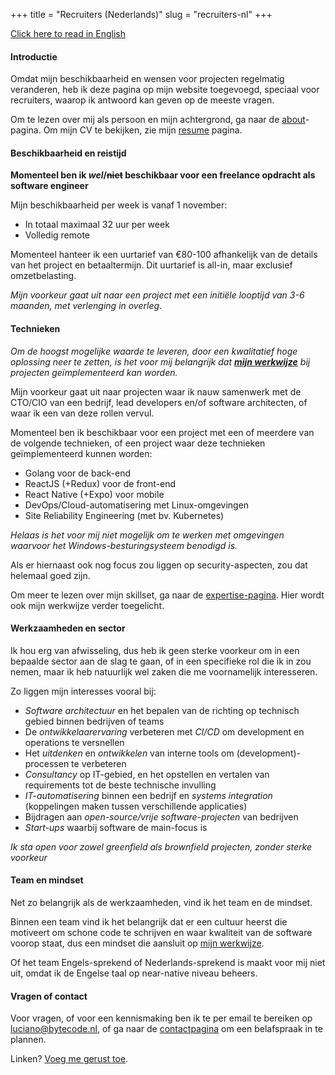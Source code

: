 +++
title = "Recruiters (Nederlands)"
slug = "recruiters-nl"
+++

[Click here to read in English](/recruiters)

#### Introductie

Omdat mijn beschikbaarheid en wensen voor projecten regelmatig veranderen, heb ik deze pagina op mijn website toegevoegd, speciaal voor recruiters, waarop ik antwoord kan geven op de meeste vragen.

Om te lezen over mij als persoon en mijn achtergrond, ga naar de [about](/about)-pagina. Om mijn CV te bekijken, zie mijn [resume](/resume) pagina.

#### Beschikbaarheid en reistijd

**Momenteel ben ik _wel_/~~niet~~ beschikbaar voor een freelance opdracht als software engineer**

Mijn beschikbaarheid per week is vanaf 1 november:

* In totaal maximaal 32 uur per week
* Volledig remote

Momenteel hanteer ik een uurtarief van €80-100 afhankelijk van de details van het project en betaaltermijn. Dit uurtarief is all-in, maar exclusief omzetbelasting.

_Mijn voorkeur gaat uit naar een project met een initiële looptijd van 3-6 maanden, met verlenging in overleg_.

#### Technieken

*Om de hoogst mogelijke waarde te leveren, door een kwalitatief hoge oplossing neer te zetten, is het voor mij belangrijk dat [<b>mijn werkwijze</b>](/expertise#werkwijze) bij projecten geïmplementeerd kan worden.*

Mijn voorkeur gaat uit naar projecten waar ik nauw samenwerk met de CTO/CIO van een bedrijf, lead developers en/of software architecten, of waar ik een van deze rollen vervul.

Momenteel ben ik beschikbaar voor een project met een of meerdere van de volgende technieken, of een project waar deze technieken geïmplementeerd kunnen worden:

* Golang voor de back-end
* ReactJS (+Redux) voor de front-end
* React Native (+Expo) voor mobile
* DevOps/Cloud-automatisering met Linux-omgevingen
* Site Reliability Engineering (met bv. Kubernetes)

_Helaas is het voor mij niet mogelijk om te werken met omgevingen waarvoor het Windows-besturingsysteem benodigd is._

Als er hiernaast ook nog focus zou liggen op security-aspecten, zou dat helemaal goed zijn.

Om meer te lezen over mijn skillset, ga naar de [expertise-pagina](/expertise). Hier wordt ook mijn werkwijze verder toegelicht.

#### Werkzaamheden en sector

Ik hou erg van afwisseling, dus heb ik geen sterke voorkeur om in een bepaalde sector aan de slag te gaan, of in een specifieke rol die ik in zou nemen, maar ik heb natuurlijk wel zaken die me voornamelijk interesseren.

Zo liggen mijn interesses vooral bij:

* _Software architectuur_ en het bepalen van de richting op technisch gebied binnen bedrijven of teams
* De _ontwikkelaarervaring_ verbeteren met _CI/CD_ om development en operations te versnellen
* Het _uitdenken_ en _ontwikkelen_ van interne tools om (development)-processen te verbeteren
* _Consultancy_ op IT-gebied, en het opstellen en vertalen van requirements tot de beste technische invulling
* _IT-automatisering_ binnen een bedrijf en _systems integration_ (koppelingen maken tussen verschillende applicaties)
* Bijdragen aan _open-source/vrije software-projecten_ van bedrijven
* _Start-ups_ waarbij software de main-focus is

_Ik sta open voor zowel greenfield als brownfield projecten, zonder sterke voorkeur_

#### Team en mindset

Net zo belangrijk als de werkzaamheden, vind ik het team en de mindset.

Binnen een team vind ik het belangrijk dat er een cultuur heerst die motiveert om schone code te schrijven en waar kwaliteit van de software voorop staat, dus een mindset die aansluit op [mijn werkwijze](https://lucianonooijen.nl/expertise/#working-method).

Of het team Engels-sprekend of Nederlands-sprekend is maakt voor mij niet uit, omdat ik de Engelse taal op near-native niveau beheers.

#### Vragen of contact

Voor vragen, of voor een kennismaking ben ik te per email te bereiken op [luciano@bytecode.nl](mailto:luciano@bytecode.nl), of ga naar de [contactpagina](/contact) om een belafspraak in te plannen.

Linken? [Voeg me gerust toe](https://www.linkedin.com/in/lucianonooijen/).
